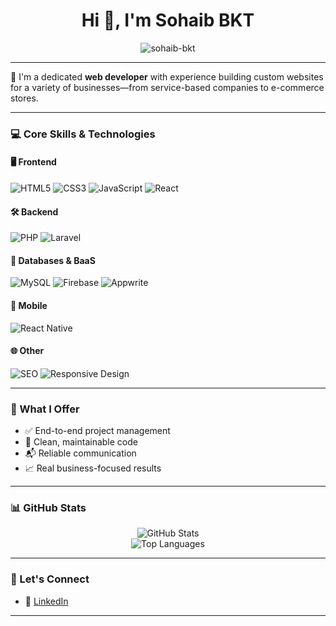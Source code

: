 <h1 align="center">Hi 👋, I'm Sohaib BKT</h1>

<p align="center">
  <img src="https://komarev.com/ghpvc/?username=sohaib-bkt&label=Profile%20views&color=0e75b6&style=flat" alt="sohaib-bkt" />
</p>

---

🎯 I'm a dedicated **web developer** with experience building custom websites for a variety of businesses—from service-based companies to e-commerce stores.

---

### 💻 Core Skills & Technologies

#### 🖥️ Frontend
![HTML5](https://img.shields.io/badge/HTML5-E34F26?style=for-the-badge&logo=html5&logoColor=white)
![CSS3](https://img.shields.io/badge/CSS3-1572B6?style=for-the-badge&logo=css3&logoColor=white)
![JavaScript](https://img.shields.io/badge/JavaScript-F7DF1E?style=for-the-badge&logo=javascript&logoColor=black)
![React](https://img.shields.io/badge/React-20232A?style=for-the-badge&logo=react&logoColor=61DAFB)

#### 🛠️ Backend
![PHP](https://img.shields.io/badge/PHP-777BB4?style=for-the-badge&logo=php&logoColor=white)
![Laravel](https://img.shields.io/badge/Laravel-F05340?style=for-the-badge&logo=laravel&logoColor=white)

#### 🧠 Databases & BaaS
![MySQL](https://img.shields.io/badge/MySQL-005C84?style=for-the-badge&logo=mysql&logoColor=white)
![Firebase](https://img.shields.io/badge/Firebase-FFCA28?style=for-the-badge&logo=firebase&logoColor=black)
![Appwrite](https://img.shields.io/badge/Appwrite-F02E65?style=for-the-badge&logo=appwrite&logoColor=white)

#### 📱 Mobile
![React Native](https://img.shields.io/badge/React_Native-20232A?style=for-the-badge&logo=react&logoColor=61DAFB)

#### 🌐 Other
![SEO](https://img.shields.io/badge/SEO-Best%20Practices-brightgreen?style=for-the-badge)
![Responsive Design](https://img.shields.io/badge/Responsive--Design-2C3E50?style=for-the-badge&logo=css3&logoColor=white)

---

### 🚀 What I Offer

- ✅ End-to-end project management  
- 🧼 Clean, maintainable code  
- 📬 Reliable communication  
- 📈 Real business-focused results  

---

### 📊 GitHub Stats

<p align="center">
  <img src="https://github-readme-stats.vercel.app/api?username=sohaib-bkt&show_icons=true&theme=radical" alt="GitHub Stats" />
  <br />
  <img src="https://github-readme-stats.vercel.app/api/top-langs/?username=sohaib-bkt&layout=compact&theme=radical" alt="Top Languages" />
</p>

---

### 🔗 Let's Connect

- 💼 [LinkedIn](https://www.linkedin.com/in/sohaib-bouktiba-19a0002a7/)

---
